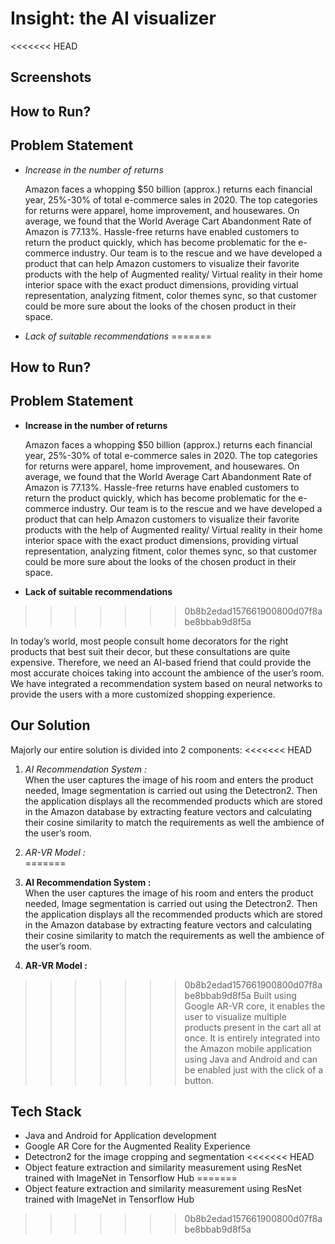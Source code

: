# Insight: the AI visualizer

<<<<<<< HEAD
## Screenshots

## How to Run?

## Problem Statement
* _Increase in the number of returns_

  Amazon faces a whopping $50 billion (approx.) returns each financial year, 25%-30% of total e-commerce sales in 2020. The top categories for returns were apparel,     home improvement, and housewares. On average, we found that the World Average Cart Abandonment Rate of Amazon is 77.13%. Hassle-free returns have enabled customers     to return the product quickly, which has become problematic for the e-commerce industry. Our team is to the rescue and we have developed a product that can help       Amazon customers to visualize their favorite products with the help of Augmented reality/ Virtual reality in their home interior space with the exact product           dimensions, providing virtual representation, analyzing fitment, color themes sync, so that customer could be more sure about the looks of the chosen product in       their space.

* _Lack of suitable recommendations_
=======
## How to Run?

## Problem Statement
* __Increase in the number of returns__

  Amazon faces a whopping $50 billion (approx.) returns each financial year, 25%-30% of total e-commerce sales in 2020. The top categories for returns were apparel,     home improvement, and housewares. On average, we found that the World Average Cart Abandonment Rate of Amazon is 77.13%. Hassle-free returns have enabled customers     to return the product quickly, which has become problematic for the e-commerce industry. Our team is to the rescue and we have developed a product that can help       Amazon customers to visualize their favorite products with the help of Augmented reality/ Virtual reality in their home interior space with the exact product           dimensions, providing virtual representation, analyzing fitment, color themes sync, so that customer could be more sure about the looks of the chosen product in       their space.

* __Lack of suitable recommendations__
>>>>>>> 0b8b2edad157661900800d07f8abe8bbab9d8f5a

  In today’s world, most people consult home decorators for the right products that best suit their decor, but these consultations are quite expensive. Therefore, we     need an AI-based friend that could provide the most accurate choices taking into account the ambience of the user’s room. We have integrated a recommendation system   based on neural networks to provide the users with a more customized shopping experience.
  
## Our Solution 
Majorly our entire solution is divided into 2 components:
<<<<<<< HEAD
1. _AI Recommendation System  :_  
   When the user captures the image of his room and enters the product needed, Image segmentation is carried out using the Detectron2. Then the application displays      all the recommended products which are stored in the Amazon database by extracting feature vectors and calculating their cosine similarity to match the requirements    as well the ambience of the user’s room. 

2. _AR-VR Model  :_  
=======
1. __AI Recommendation System  :__  
   When the user captures the image of his room and enters the product needed, Image segmentation is carried out using the Detectron2. Then the application displays      all the recommended products which are stored in the Amazon database by extracting feature vectors and calculating their cosine similarity to match the requirements    as well the ambience of the user’s room. 

2. __AR-VR Model  :__  
>>>>>>> 0b8b2edad157661900800d07f8abe8bbab9d8f5a
   Built using Google AR-VR core, it enables the user to visualize multiple products present in the cart all at once. It is entirely integrated into the Amazon mobile    application using Java and Android  and can be enabled just with the click of a button.

## Tech Stack 
* Java and Android for Application development
* Google AR Core for the Augmented Reality Experience
* Detectron2 for the image cropping and segmentation
<<<<<<< HEAD
* Object feature extraction and similarity measurement using ResNet trained with ImageNet in Tensorflow Hub
=======
* Object feature extraction and similarity measurement using ResNet trained with ImageNet in Tensorflow Hub
>>>>>>> 0b8b2edad157661900800d07f8abe8bbab9d8f5a
